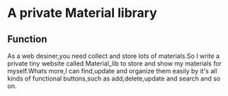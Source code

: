 A private Material library
=================
Function
-----------------
As a web desiner,you need collect and store lots of materials.So I write a private tiny website called Material_lib to store and show my materials for myself.Whats more,I can find,update and organize them easily by it's all kinds of functional buttons,such as add,delete,update and search and so on.


